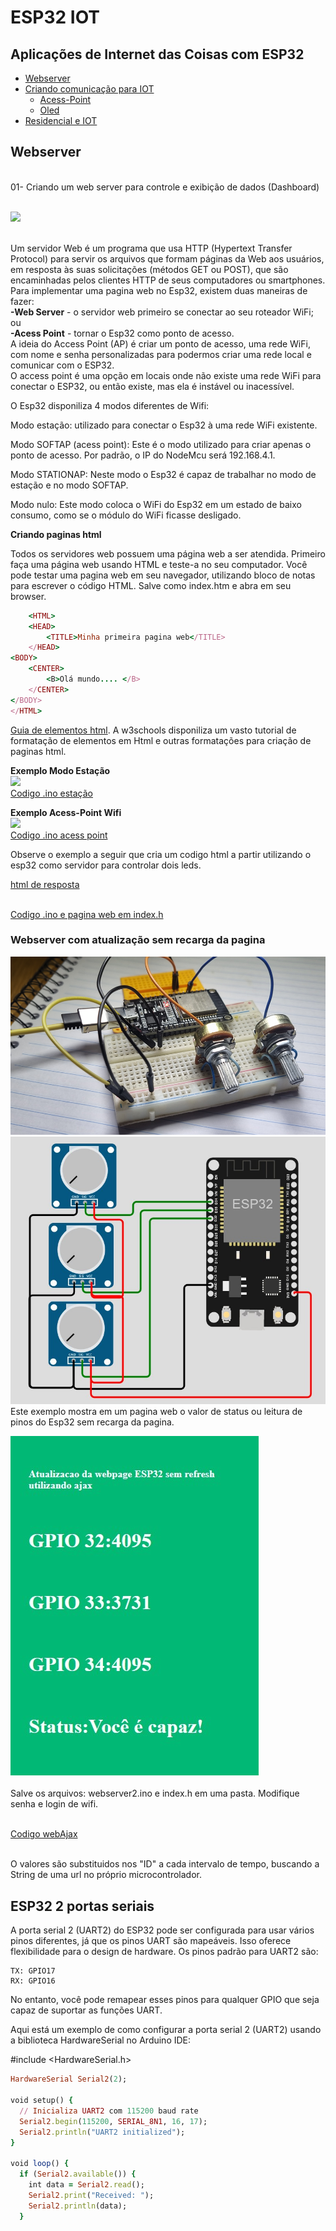 # ESP32 IOT

 
## Aplicações de Internet das Coisas com ESP32
- [Webserver](#Webserver)
- [Criando comunicação para IOT](#Criando-comunicação-para-IOT)
	- [Acess-Point](#Acess-Point)
	- [Oled](#display-oled)
- [Residencial e IOT](#Residencial-e-IOT)

	
## Webserver
<BR>01- Criando um web server para controle e exibição de dados (Dashboard)<BR>
	
 <BR> <img src=https://github.com/mchavesferreira/mcr/blob/main/esp32_iot/imagens/webserver.png>
	
<BR>Um servidor Web é um programa que usa HTTP (Hypertext Transfer Protocol) para servir os arquivos que formam páginas da Web aos usuários, em resposta às suas solicitações (métodos GET ou POST), que são encaminhadas pelos clientes HTTP de seus computadores ou smartphones.
<BR>Para implementar uma pagina web no Esp32, existem duas maneiras de fazer: 
	<BR><b>-Web Server</b> - o servidor web primeiro se conectar ao seu roteador WiFi; ou
	<BR><b>-Acess Point</b> - tornar o Esp32 como ponto de acesso.
<BR>A ideia do Access Point (AP) é criar um ponto de acesso, uma rede WiFi, com nome e senha personalizadas para podermos criar uma rede local e comunicar com o ESP32. 
<BR>O access point é uma opção em locais onde não existe uma rede WiFi para conectar o ESP32, ou então existe, mas ela é instável ou inacessível.

O Esp32 disponiliza 4 modos diferentes de Wifi:

Modo estação:  utilizado para conectar o Esp32 à uma rede WiFi existente. 

Modo SOFTAP (acess point): Este é o modo utilizado para criar apenas o ponto de acesso. Por padrão, o IP do NodeMcu será 192.168.4.1. 

Modo STATIONAP: Neste modo o Esp32 é capaz de trabalhar no modo de estação e no modo SOFTAP.

Modo nulo: Este modo coloca o WiFi do Esp32 em um estado de baixo consumo, como se o módulo do WiFi ficasse desligado.

<P><b>Criando paginas html</B></p>
Todos os servidores web possuem uma página web a ser atendida. Primeiro faça uma página web usando HTML e teste-a no seu computador.
Você pode testar uma pagina web em seu navegador, utilizando bloco de notas para escrever o código HTML. Salve como index.htm e abra em seu browser.
	
	
```ruby
	<HTML>
	<HEAD>
		<TITLE>Minha primeira pagina web</TITLE>
	</HEAD>
<BODY>
	<CENTER>
		<B>Olá mundo.... </B>
	</CENTER>	
</BODY>
</HTML>
```

<a href=https://www.w3schools.com/htmL/default.asp>Guia de elementos html</a>. A w3schools disponiliza um vasto tutorial de formatação de elementos em Html e outras formatações para criação de paginas html.



<P><P>
  <b>Exemplo Modo Estação</b><BR>
 <img src=https://github.com/mchavesferreira/mcr/blob/main/esp32_iot/imagens/station.png>
  <BR><a href=https://github.com/mchavesferreira/mcr/blob/main/esp32_iot/webserver/webserver.ino>Codigo .ino estação</a>

<P><P>
  <b>Exemplo Acess-Point Wifi</b><BR>
  <img src=https://github.com/mchavesferreira/mcr/blob/main/esp32_iot/imagens/acesspoint.png>
  <BR><a href=https://github.com/mchavesferreira/mcr/blob/main/esp32_iot/acess_point/acess_point.ino>Codigo .ino acess point</a>
<p></p>
 <P> Observe o exemplo a seguir que cria um codigo html a partir utilizando o esp32 como servidor para controlar dois leds. </P>
<a href=acess_point/exemplo_botao.html target=_blank>html de resposta</a><P></P>

  <BR><a href=https://github.com/mchavesferreira/mcr/tree/main/esp32_iot/acesshtml>Codigo .ino e pagina web em index.h</a>

### Webserver com atualização sem recarga da pagina
  <img src=https://raw.githubusercontent.com/mchavesferreira/mcr/main/esp32_iot/webserverajax/montagem.png><BR>
  <img src=https://raw.githubusercontent.com/mchavesferreira/mcr/main/esp32_iot/webserverajax/circuito1.jpg><BR>
 Este exemplo mostra em um pagina web o valor de status ou leitura de pinos do Esp32 sem recarga da pagina.<P>
 <img src=https://raw.githubusercontent.com/mchavesferreira/mcr/main/esp32_iot/webserverajax/status.jpg><BR>
<BR>Salve os arquivos: webserver2.ino e index.h em uma pasta. Modifique senha e login de wifi.<BR>


   <BR><a href=https://github.com/mchavesferreira/mcr/tree/main/esp32_iot/webserverajax>Codigo webAjax </a> <BR>


<BR>
 O valores são substituidos nos "ID" a cada intervalo de tempo, buscando a String de uma url no próprio microcontrolador.


 ## ESP32 2 portas seriais

A porta serial 2 (UART2) do ESP32 pode ser configurada para usar vários pinos diferentes, já que os pinos UART são mapeáveis. Isso oferece flexibilidade para o design de hardware. Os pinos padrão para UART2 são:

    TX: GPIO17
    RX: GPIO16

No entanto, você pode remapear esses pinos para qualquer GPIO que seja capaz de suportar as funções UART.

Aqui está um exemplo de como configurar a porta serial 2 (UART2) usando a biblioteca HardwareSerial no Arduino IDE:


 #include <HardwareSerial.h>
```ruby
HardwareSerial Serial2(2);

void setup() {
  // Inicializa UART2 com 115200 baud rate
  Serial2.begin(115200, SERIAL_8N1, 16, 17);
  Serial2.println("UART2 initialized");
}

void loop() {
  if (Serial2.available()) {
    int data = Serial2.read();
    Serial2.print("Received: ");
    Serial2.println(data);
  }
```

 
